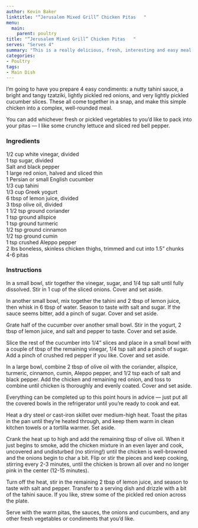 ```yaml
---
author: Kevin Baker
linktitle: "“Jerusalem Mixed Grill” Chicken Pitas	"
menu:
  main:
    parent: poultry
title: "“Jerusalem Mixed Grill” Chicken Pitas	"
serves: "Serves 4"
summary: "This is a really delicious, fresh, interesting and easy meal for weeknights or weekends."
categories:
- Poultry
tags:
- Main Dish
---
```

I’m going to have you prepare 4 easy condiments: a nutty tahini sauce, a bright and tangy tzatziki, lightly pickled red onions, and very lightly pickled cucumber slices. These all come together in a snap, and make this simple chicken into a complex, well-rounded meal. 

You can add whichever fresh or pickled vegetables to you’d like to pack into your pitas — I like some crunchy lettuce and sliced red bell pepper.

### Ingredients

<div class="ingredient-list">
  
1/2 cup white vinegar, divided  
1 tsp sugar, divided  
Salt and black pepper  
1 large red onion, halved and sliced thin  
1 Persian or small English cucumber  
1/3 cup tahini  
1/3 cup Greek yogurt  
6 tbsp of lemon juice, divided  
3 tbsp olive oil, divided  
1 1/2 tsp ground coriander  
1 tsp ground allspice  
1 tsp ground turmeric  
1/2 tsp ground cinnamon  
1/2 tsp ground cumin  
1 tsp crushed Aleppo pepper  
2 lbs boneless, skinless chicken thighs, trimmed and cut into 1.5” chunks  
4-6 pitas  

</div>

### Instructions
In a small bowl, stir together the vinegar, sugar, and 1/4 tsp salt until fully dissolved. Stir in 1 cup of the sliced onions. Cover and set aside.

In another small bowl, mix together the tahini and 2 tbsp of lemon juice, then whisk in 6 tbsp of water. Season to taste with salt and sugar. If the sauce seems bitter, add a pinch of sugar. Cover and set aside.

Grate half of the cucumber over another small bowl. Stir in the yogurt, 2 tbsp of lemon juice, and salt and pepper to taste. Cover and set aside.

Slice the rest of the cucumber into 1/4” slices and place in a small bowl with a couple of tbsp of the remaining vinegar, 1/4 tsp salt and a pinch of sugar.  Add a pinch of crushed red pepper if you like. Cover and set aside.

In a large bowl, combine 2 tbsp of olive oil with the coriander, allspice, turmeric, cinnamon, cumin, Aleppo pepper, and 1/2 tsp each of salt and black pepper.  Add the chicken and remaining red onion, and toss to combine until chicken is thoroughly and evenly coated. Cover and set aside.

Everything can be completed up to this point hours in advice — just put all the covered bowls in the refrigerator until you’re ready to cook and eat.

Heat a dry steel or cast-iron skillet over medium-high heat. Toast the pitas in the pan until they’re heated through, and keep them warm in clean kitchen towels or a tortilla warmer. Set aside.

Crank the heat up to high and add the remaining tbsp of olive oil. When it just begins to smoke, add the chicken mixture in an even layer and cook, uncovered and undisturbed (no stirring!) until the chicken is well-browned and the onions begin to char a bit. Flip or stir the pieces and keep cooking, stirring every 2-3 minutes, until the chicken is brown all over and no longer pink in the center (12-15 minutes).

Turn off the heat, stir in the remaining 2 tbsp of lemon juice, and season to taste with salt and pepper.  Transfer to a serving dish and drizzle with a bit of the tahini sauce.  If you like, strew some of the pickled red onion across the plate. 

Serve with the warm pitas, the sauces, the onions and cucumbers, and any other fresh vegetables or condiments that you’d like. 
